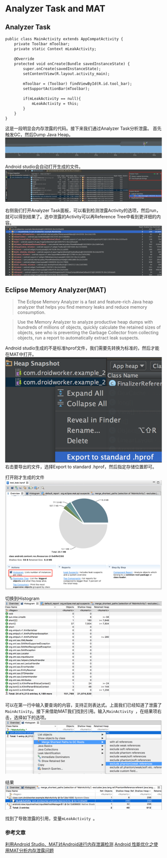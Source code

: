 # Analyzer Task and MAT
## Analyzer Task
```
public class MainActivity extends AppCompatActivity {
    private Toolbar mToolbar;
    private static Context mLeakActivity;

    @Override
    protected void onCreate(Bundle savedInstanceState) {
        super.onCreate(savedInstanceState);
        setContentView(R.layout.activity_main);

        mToolbar = (Toolbar) findViewById(R.id.tool_bar);
        setSupportActionBar(mToolbar);

        if(mLeakActivity == null){
            mLeakActivity = this;
        }
    }
}
```
这是一段明显会内存泄露的代码。接下来我们通过Analyzer Task分析泄露。
首先触发GC，然后Dump Java Heap。
![](https://github.com/DroidWorkerLYF/LearnX/blob/master/Memory/Memory_Monitor.png?raw=true)

Android studio会自动打开生成的文件。
![](https://github.com/DroidWorkerLYF/LearnX/blob/master/Memory/Analyzer_Task_result.png?raw=true)

右侧我们打开Analyzer Task面板，可以看到检测泄露Activity的选项，然后run，就可以得到结果了。选中泄露的Activity可以再Reference Tree中看到更详细的内容。
![](https://github.com/DroidWorkerLYF/LearnX/blob/master/Memory/Reference_Tree.png?raw=true)

## Eclipse Memory Analyzer(MAT)
>The Eclipse Memory Analyzer is a fast and feature-rich Java heap analyzer that helps you find memory leaks and reduce memory consumption.

>Use the Memory Analyzer to analyze productive heap dumps with hundreds of millions of objects, quickly calculate the retained sizes of objects, see who is preventing the Garbage Collector from collecting objects, run a report to automatically extract leak suspects.

Android studio生成的不是标准hprof文件，我们需要先转换为标准的，然后才能在MAT中打开。
![](https://github.com/DroidWorkerLYF/LearnX/blob/master/Memory/Export_Standard_Hprof.png?raw=true)
右击要导出的文件，选择Export to standard .hprof，然后指定存储位置即可。

打开刚才生成的文件
![](https://github.com/DroidWorkerLYF/LearnX/blob/master/Memory/Overview.png?raw=true)

切换到Histogram
![](https://github.com/DroidWorkerLYF/LearnX/blob/master/Memory/Histogram.png?raw=true)

可以在第一行中输入要查询的内容，支持正则表达式。上面我们已经知道了泄露了`MainActivity`。接下来借助MAT我们找到引用。输入`MainActivity `，在结果项右击，选择如下的选项。
![](https://github.com/DroidWorkerLYF/LearnX/blob/master/Memory/GC_Root.png?raw=true)

结果
![](https://github.com/DroidWorkerLYF/LearnX/blob/master/Memory/GC_root_result.png?raw=true)

找到了导致泄露的引用，变量`mLeakActivity `。


### 参考文章
[利用Android Studio、MAT对Android进行内存泄漏检测](https://joyrun.github.io/2016/08/08/AndroidMemoryLeak/)
[Android 性能优化之使用MAT分析内存泄露问题](http://blog.csdn.net/xiaanming/article/details/42396507)